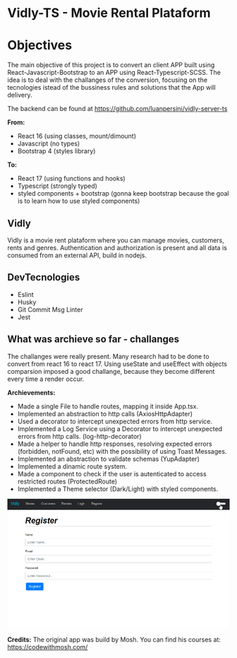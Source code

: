 # Vidly-TS - Movie Rental Plataform

# Objectives

The main objective of this project is to convert an client APP built using React-Javascript-Bootstrap to an APP using React-Typescript-SCSS. The idea is to deal with the challanges of the conversion, focusing on the tecnologies istead of the bussiness rules and solutions that the App will delivery.

The backend can be found at https://github.com/luanpersini/vidly-server-ts

**From:**

- React 16 (using classes, mount/dimount)
- Javascript (no types)
- Bootstrap 4 (styles library)

**To:**

- React 17 (using functions and hooks)
- Typescript (strongly typed)
- styled components + bootstrap (gonna keep bootstrap because the goal is to learn how to use styled components)


## Vidly

Vidly is a movie rent plataform where you can manage movies, customers, rents and genres. Authentication and authorization is present and all data is consumed from an external API, build in nodejs. 


## DevTecnologies

- Eslint
- Husky
- Git Commit Msg Linter
- Jest


## What was archieve so far - challanges

The challanges were really present. Many research had to be done to convert from react 16 to react 17. Using useState and useEffect with objects comparsion imposed a good challange, because they become different every time a render occur.

**Archievements:**

- Made a single File to handle routes, mapping it inside App.tsx.
- Implemented an abstraction to http calls (AxiosHttpAdapter)
- Used a decorator to intercept unexpected errors from http service.
- Implemented a Log Service using a Decorator to intercept unexpected errors from http calls. (log-http-decorator)  
- Made a helper to handle http responses, resolving expected errors (forbidden, notFound, etc) with the possibility of using Toast Messages.
- Implemented an abstraction to validate schemas (YupAdapter)
- Implemented a dinamic route system.
- Made a component to check if the user is autenticated to access restricted routes (ProtectedRoute)
- Implemented a Theme selector (Dark/Light) with styled components. 

![](theme-dark-light.gif)

**Credits:**
The original app was build by Mosh. You can find his courses at: https://codewithmosh.com/


